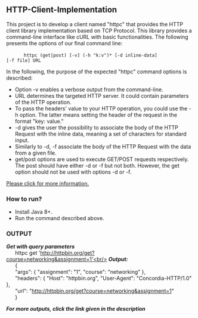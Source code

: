 ## HTTP-Client-Implementation
This project is to develop a client named "httpc" that provides the HTTP client library implementation based on TCP Protocol. This library provides a command-line interface like cURL with basic functionalities.
The following presents the options of our final command line:

 &nbsp;&nbsp;&nbsp;&nbsp;&nbsp;&nbsp;&nbsp;&nbsp;&nbsp;&nbsp;&nbsp;&nbsp;<code>httpc (get|post) [-v] (-h "k:v")* [-d inline-data] [-f file] URL</code>
   
In the following, the purpose of the expected "httpc" command options is described:
- Option -v enables a verbose output from the command-line. 
- URL determines the targeted HTTP server. It could contain parameters of the HTTP operation.
- To pass the headers' value to your HTTP operation, you could use the -h option. The latter means setting the header of the request in the format "key: value."
- -d gives the user the possibility to associate the body of the HTTP Request with the inline data, meaning a set of characters for standard input.
- Similarly to -d, -f associate the body of the HTTP Request with the data from a given file.
- get/post options are used to execute GET/POST requests respectively. The post should have either -d or -f but not both. However, the get option should not be used with options -d or -f.

[Please click for more information.](https://github.com/DhwaniSondhi/cURL-like-Command-Line-Implementation/blob/master/Assignment%20Description.pdf)

### How to run?
- Install Java 8+.
- Run the command described above.

### OUTPUT
***Get with query parameters***<br/>
&nbsp;&nbsp;&nbsp;&nbsp;&nbsp;&nbsp;httpc get 'http://httpbin.org/get?course=networking&assignment=1'<br/>
***Output:***<br/>
&nbsp;&nbsp;&nbsp;&nbsp;&nbsp;&nbsp;{ <br/>
  &nbsp;&nbsp;&nbsp;&nbsp;&nbsp;&nbsp;"args": { "assignment": "1", "course": "networking" },<br/>
  &nbsp;&nbsp;&nbsp;&nbsp;&nbsp;&nbsp;"headers": { "Host": "httpbin.org", "User-Agent": "Concordia-HTTP/1.0" }, <br/>
  &nbsp;&nbsp;&nbsp;&nbsp;&nbsp;&nbsp;"url": "http://httpbin.org/get?course=networking&assignment=1" <br/>
&nbsp;&nbsp;&nbsp;&nbsp;&nbsp;&nbsp;}<br/>

***For more outputs, click the link given in the description***

